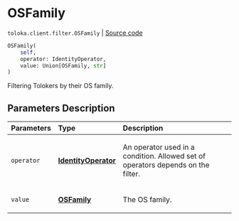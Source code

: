 # OSFamily
`toloka.client.filter.OSFamily` | [Source code](https://github.com/Toloka/toloka-kit/blob/v1.2.3/src/client/filter.py#L565)

```python
OSFamily(
    self,
    operator: IdentityOperator,
    value: Union[OSFamily, str]
)
```

Filtering Tolokers by their OS family.

## Parameters Description

| Parameters | Type | Description |
| :----------| :----| :-----------|
`operator`|**[IdentityOperator](toloka.client.primitives.operators.IdentityOperator.md)**|<p>An operator used in a condition. Allowed set of operators depends on the filter.</p>
`value`|**[OSFamily](toloka.client.filter.OSFamily.OSFamily.md)**|<p>The OS family.</p>
